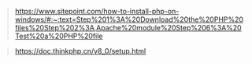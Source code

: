 <!--
 * @Author: jinqli
 * @Date: 2023-09-05 19:48:53
 * @LastEditors: jinqli
 * @LastEditTime: 2023-09-05 19:55:13
 * @FilePath: \jinqli\packages\@notes\php-dev.md
 * @Description: 
 * 
-->

> https://www.sitepoint.com/how-to-install-php-on-windows/#:~:text=Step%201%3A%20Download%20the%20PHP%20files%20Step%202%3A,Apache%20module%20Step%206%3A%20Test%20a%20PHP%20file

> https://doc.thinkphp.cn/v8_0/setup.html